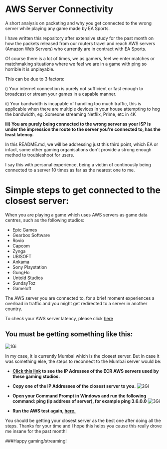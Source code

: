 # AWS Server Connectivity
A short analysis on packeting and why you get connected to the wrong server while playing any game made by EA Sports.


I have written this repository after extensive study for the past month on how the packets released from our routers travel and reach AWS servers (Amazon Web Servers) who currently are in contract with EA Sports.

Of course there is a lot of times, we as gamers, feel we enter matches or matchmaking situations where we feel we are in a game with ping so horrible it is unplayable.

This can be due to 3 factors:
<br>

i) Your internet connection is purely not sufficient or fast enough to broadcast or stream your games in a capable manner.
<br>

ii) Your bandwidth is incapable of handling too much traffic, this is applicable when there are multiple devices in your house attempting to hog the bandwidth, eg. Someone streaming Netflix, Prime, etc in 4K

<b>iii) You are purely being connected to the wrong server as your ISP is under the impression the route to the server you're connected to, has the least latency.</b>
 

 <h>In this README.md, we will be addressing just this third point, which EA or infact, some other gaming organisations don't provide a strong enough method to troubleshoot for users.</h>
  
  I say this with personal experience, being a victim of continously being connected to a server 10 times as far as the nearest one to me.
  
# Simple steps to get connected to the closest server:
  
When you are playing a game which uses AWS servers as game data centres, such as the following studios:
  
* Epic Games
* Gearbox Software
* Rovio
* Capcom
* Zynga
* UBISOFT
* Ankama
* Sony Playstation
* GungHo
* Untold Studios
* SundayToz
* Gameloft

The AWS server you are connected to, for a brief moment experiences a overload in traffic and you might get redirected to a server in another country. 

To check your AWS server latency, please click [here](https://www.cloudping.cloud/aws)

## You must be getting something like this:
![1Gi](https://user-images.githubusercontent.com/58849353/119665718-4a6a2c80-be52-11eb-88fd-55703734d849.png)


In my case, it is currently Mumbai which is the closest server. But in case it was something else, the steps to reconnect to the Mumbai server would be:

+ **[Click this link](https://ec2-reachability.amazonaws.com) to see the IP Adresses of the ECR AWS servers used by these gaming studios.**
+ **Copy one of the IP Addresses of the closest server to you.**
![2Gi](https://user-images.githubusercontent.com/58849353/119666219-cf554600-be52-11eb-8c02-3184376e577d.jpg)
+ **Open your Command Prompt in Windows and run the following command: ping (ip address of server), for example ping 3.6.0.0**
![3Gi](https://user-images.githubusercontent.com/58849353/119666659-31ae4680-be53-11eb-8b39-3cf69effdf24.png)

+ **Run the AWS test again, [here.](https://www.cloudping.cloud/aws)**

You should be getting your closest server as the best one after doing all the steps. Thanks for your time and I hope this helps you cause this really drove me insane for the past month! 

###Happy gaming/streaming!



 
  
